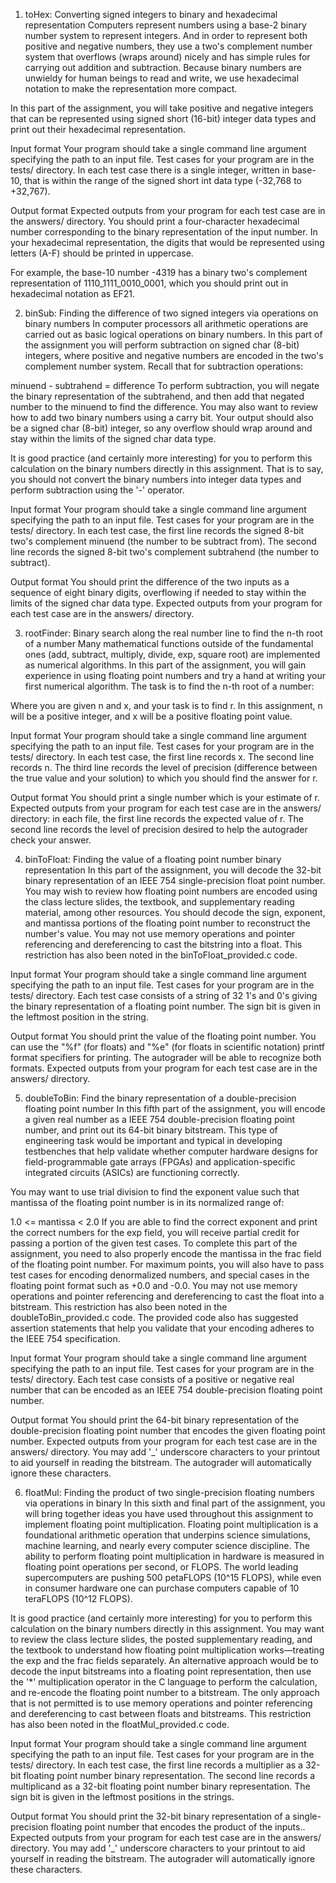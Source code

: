 1. toHex: Converting signed integers to binary and hexadecimal representation 
Computers represent numbers using a base-2 binary number system to represent integers. And in order to represent both positive and negative numbers, they use a two's complement number system that overflows (wraps around) nicely and has simple rules for carrying out addition and subtraction. Because binary numbers are unwieldy for human beings to read and write, we use hexadecimal notation to make the representation more compact.

In this part of the assignment, you will take positive and negative integers that can be represented using signed short (16-bit) integer data types and print out their hexadecimal representation.

Input format
Your program should take a single command line argument specifying the path to an input file. Test cases for your program are in the tests/ directory. In each test case there is a single integer, written in base-10, that is within the range of the signed short int data type (-32,768 to +32,767).

Output format
Expected outputs from your program for each test case are in the answers/ directory. You should print a four-character hexadecimal number corresponding to the binary representation of the input number. In your hexadecimal representation, the digits that would be represented using letters (A-F) should be printed in uppercase.

For example, the base-10 number -4319 has a binary two's complement representation of 1110_1111_0010_0001, which you should print out in hexadecimal notation as EF21.

2. binSub: Finding the difference of two signed integers via operations on binary numbers 
In computer processors all arithmetic operations are carried out as basic logical operations on binary numbers. In this part of the assignment you will perform subtraction on signed char (8-bit) integers, where positive and negative numbers are encoded in the two's complement number system. Recall that for subtraction operations:

minuend - subtrahend = difference
To perform subtraction, you will negate the binary representation of the subtrahend, and then add that negated number to the minuend to find the difference. You may also want to review how to add two binary numbers using a carry bit. Your output should also be a signed char (8-bit) integer, so any overflow should wrap around and stay within the limits of the signed char data type.

It is good practice (and certainly more interesting) for you to perform this calculation on the binary numbers directly in this assignment. That is to say, you should not convert the binary numbers into integer data types and perform subtraction using the '-' operator.

Input format
Your program should take a single command line argument specifying the path to an input file. Test cases for your program are in the tests/ directory. In each test case, the first line records the signed 8-bit two's complement minuend (the number to be subtract from). The second line records the signed 8-bit two's complement subtrahend (the number to subtract).

Output format
You should print the difference of the two inputs as a sequence of eight binary digits, overflowing if needed to stay within the limits of the signed char data type. Expected outputs from your program for each test case are in the answers/ directory.

3. rootFinder: Binary search along the real number line to find the n-th root of a number 
Many mathematical functions outside of the fundamental ones (add, subtract, multiply, divide, exp, square root) are implemented as numerical algorithms. In this part of the assignment, you will gain experience in using floating point numbers and try a hand at writing your first numerical algorithm. The task is to find the n-th root of a number:


Where you are given n and x, and your task is to find r. In this assignment, n will be a positive integer, and x will be a positive floating point value.

Input format
Your program should take a single command line argument specifying the path to an input file. Test cases for your program are in the tests/ directory. In each test case, the first line records x. The second line records n. The third line records the level of precision (difference between the true value and your solution) to which you should find the answer for r. 

Output format
You should print a single number which is your estimate of r. Expected outputs from your program for each test case are in the answers/ directory: in each file, the first line records the expected value of r. The second line records the level of precision desired to help the autograder check your answer.

4. binToFloat: Finding the value of a floating point number binary representation 
In this part of the assignment, you will decode the 32-bit binary representation of an IEEE 754 single-precision float point number. You may wish to review how floating point numbers are encoded using the class lecture slides, the textbook, and supplementary reading material, among other resources. You should decode the sign, exponent, and mantissa portions of the floating point number to reconstruct the number's value. You may not use memory operations and pointer referencing and dereferencing to cast the bitstring into a float. This restriction has also been noted in the binToFloat_provided.c code.

Input format
Your program should take a single command line argument specifying the path to an input file. Test cases for your program are in the tests/ directory. Each test case consists of a string of 32 1's and 0's giving the binary representation of a floating point number. The sign bit is given in the leftmost position in the string.

Output format
You should print the value of the floating point number. You can use the "%f" (for floats) and "%e" (for floats in scientific notation) printf format specifiers for printing. The autograder will be able to recognize both formats. Expected outputs from your program for each test case are in the answers/ directory.

5. doubleToBin: Find the binary representation of a double-precision floating point number 
In this fifth part of the assignment, you will encode a given real number as a IEEE 754 double-precision floating point number, and print out its 64-bit binary bitstream. This type of engineering task would be important and typical in developing testbenches that help validate whether computer hardware designs for field-programmable gate arrays (FPGAs) and application-specific integrated circuits (ASICs) are functioning correctly.

You may want to use trial division to find the exponent value such that mantissa of the floating point number is in its normalized range of:

1.0 <= mantissa < 2.0
If you are able to find the correct exponent and print the correct numbers for the exp field, you will receive partial credit for passing a portion of the given test cases. To complete this part of the assignment, you need to also properly encode the mantissa in the frac field of the floating point number. For maximum points, you will also have to pass test cases for encoding denormalized numbers, and special cases in the floating point format such as +0.0 and -0.0. You may not use memory operations and pointer referencing and dereferencing to cast the float into a bitstream. This restriction has also been noted in the doubleToBin_provided.c code. The provided code also has suggested assertion statements that help you validate that your encoding adheres to the IEEE 754 specification.

Input format
Your program should take a single command line argument specifying the path to an input file. Test cases for your program are in the tests/ directory. Each test case consists of a positive or negative real number that can be encoded as an IEEE 754 double-precision floating point number. 

Output format
You should print the 64-bit binary representation of the double-precision floating point number that encodes the given floating point number. Expected outputs from your program for each test case are in the answers/ directory. You may add '_' underscore characters to your printout to aid yourself in reading the bitstream. The autograder will automatically ignore these characters.

6. floatMul: Finding the product of two single-precision floating numbers via operations in binary 
In this sixth and final part of the assignment, you will bring together ideas you have used throughout this assignment to implement floating point multiplication. Floating point multiplication is a foundational arithmetic operation that underpins science simulations, machine learning, and nearly every computer science discipline. The ability to perform floating point multiplication in hardware is measured in floating point operations per second, or FLOPS. The world leading supercomputers are pushing 500 petaFLOPS (10^15 FLOPS), while even in consumer hardware one can purchase computers capable of 10 teraFLOPS (10^12 FLOPS).

It is good practice (and certainly more interesting) for you to perform this calculation on the binary numbers directly in this assignment. You may want to review the class lecture slides, the posted supplementary reading, and the textbook to understand how floating point multiplication works—treating the exp and the frac fields separately. An alternative approach would be to decode the input bitstreams into a floating point representation, then use the '*' multiplication operator in the C language to perform the calculation, and re-encode the floating point number to a bitstream. The only approach that is not permitted is to use memory operations and pointer referencing and dereferencing to cast between floats and bitstreams. This restriction has also been noted in the floatMul_provided.c code.

Input format
Your program should take a single command line argument specifying the path to an input file. Test cases for your program are in the tests/ directory. In each test case, the first line records a multiplier as a 32-bit floating point number binary representation. The second line records a multiplicand as a 32-bit floating point number binary representation. The sign bit is given in the leftmost positions in the strings.

Output format
You should print the 32-bit binary representation of a single-precision floating point number that encodes the product of the inputs.. Expected outputs from your program for each test case are in the answers/ directory. You may add '_' underscore characters to your printout to aid yourself in reading the bitstream. The autograder will automatically ignore these characters.

